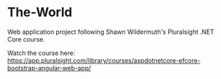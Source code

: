 # The-World
Web application project following Shawn Wildermuth's Pluralsight .NET Core course.

Watch the course here: https://app.pluralsight.com/library/courses/aspdotnetcore-efcore-bootstrap-angular-web-app/
